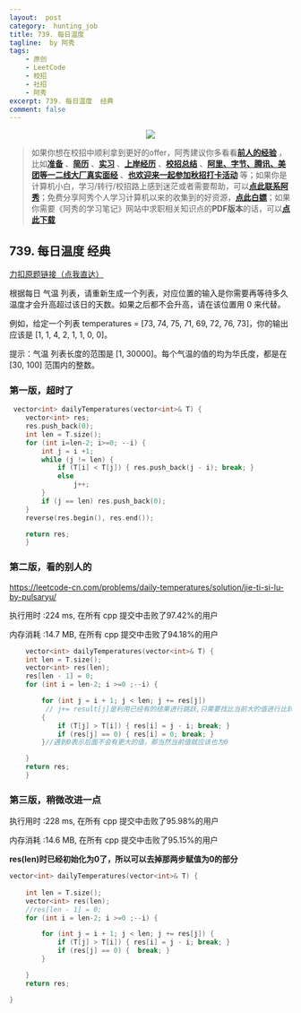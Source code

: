 ```yaml
---
layout:  post
category:  hunting_job
title: 739. 每日温度
tagline:  by 阿秀
tags:
    - 原创
    - LeetCode
    - 校招
    - 社招
    - 阿秀
excerpt: 739. 每日温度  经典
comment: false
---
```




<div align="center">
  <a href="/notes/05-xiustar/01-xiustar_reading_guide/01-introduce.html#阿秀组建了一个校招学习圈子">
      <img src="https://axiu-image-bed.oss-cn-shanghai.aliyuncs.com/img/202206190108471.png">
  </a></div>



> 如果你想在校招中顺利拿到更好的offer，阿秀建议你多看看<font style="font-weight:bold; color:#4169E1;text-decoration:underline;">[前人的经验](/notes/05-xiustar/01-xiustar_reading_guide/01-introduce.md)</font> ，比如<font style="font-weight:bold; color:#4169E1;text-decoration:underline;">[准备](/notes/05-xiustar/02-campus_prepare/02-01-校招重要时间点科普.md)</font> 、<font style="font-weight:bold; color:#4169E1;text-decoration:underline;">[简历](/notes/05-xiustar/03-resume/01-00-简历开篇词.md)</font> 、<font style="font-weight:bold; color:#4169E1;text-decoration:underline;">[实习](/notes/05-xiustar/04-school_practice/20220320-从公司角度来看，为什么要招实习生.md)</font> 、<font style="font-weight:bold; color:#4169E1;text-decoration:underline;">[上岸经历](/notes/05-xiustar/09-question_answer/20220817.md)</font> 、<font style="font-weight:bold; color:#4169E1;text-decoration:underline;">[校招总结](/notes/05-xiustar/05-campus_recruitment/2020-12-16-双非渣硕的秋招之路总结（已拿抖音研发岗SP）.md)</font> 、<font style="font-weight:bold; color:#4169E1;text-decoration:underline;">[阿里、字节、腾讯、美团等一二线大厂真实面经](/notes/05-xiustar/01-xiustar_reading_guide/20220822.md)</font> 、<font style="font-weight:bold; color:#4169E1;text-decoration:underline;">[也欢迎来一起参加秋招打卡活动](/notes/05-xiustar/01-xiustar_reading_guide/01-introduce.html#阿秀组建了一个校招学习圈子)</font> 等；如果你是计算机小白，学习/转行/校招路上感到迷茫或者需要帮助，可以<font style="font-weight:bold; color:#4169E1;text-decoration:underline;">[点此联系阿秀](/notes/08-other/02-question.md#_4、阿秀-如何才能联系到你)</font>；免费分享阿秀个人学习计算机以来的收集到的好资源，<font style="font-weight:bold; color:#4169E1;text-decoration:underline;">[点此白嫖](/notes/07-resources/01-free/01-introduce.md)</font>；如果你需要《阿秀的学习笔记》网站中求职相关知识点的**PDF版本**的话，可以<font style="font-weight:bold; color:#4169E1;text-decoration:underline;">[点此下载](/notes/08-other/02-question.md#_5、如何下载阿秀的学习笔记内容pdf版本)</font> 





## 739. 每日温度  经典

[力扣原题链接（点我直达）](https://leetcode-cn.com/problems/daily-temperatures/)

根据每日 气温 列表，请重新生成一个列表，对应位置的输入是你需要再等待多久温度才会升高超过该日的天数。如果之后都不会升高，请在该位置用 0 来代替。

例如，给定一个列表 temperatures = [73, 74, 75, 71, 69, 72, 76, 73]，你的输出应该是 [1, 1, 4, 2, 1, 1, 0, 0]。

提示：气温 列表长度的范围是 [1, 30000]。每个气温的值的均为华氏度，都是在 [30, 100] 范围内的整数。





### 第一版，超时了

```c++
 vector<int> dailyTemperatures(vector<int>& T) {
    vector<int> res;
	res.push_back(0);
	int len = T.size();
	for (int i=len-2; i>=0; --i) {
		int j = i +1;
		while (j != len) {
			if (T[i] < T[j]) { res.push_back(j - i); break; }
			else
				j++;
		}
		if (j == len) res.push_back(0);
	}
	reverse(res.begin(), res.end());

	return res;  
    }
```







### 第二版，看的别人的

https://leetcode-cn.com/problems/daily-temperatures/solution/jie-ti-si-lu-by-pulsaryu/



执行用时 :224 ms, 在所有 cpp 提交中击败了97.42%的用户

内存消耗 :14.7 MB, 在所有 cpp 提交中击败了94.18%的用户



```c++
    vector<int> dailyTemperatures(vector<int>& T) {
	int len = T.size();
	vector<int> res(len);
	res[len - 1] = 0;
	for (int i = len-2; i >=0 ;--i) {

		for (int j = i + 1; j < len; j += res[j]) 
         // j+= result[j]是利用已经有的结果进行跳跃,只需要找比当前大的值进行比较即可，小于的直接跳过
        {
			if (T[j] > T[i]) { res[i] = j - i; break; }
			if (res[j] == 0) { res[i] = 0; break; }
		}//遇到0表示后面不会有更大的值，那当然当前值就应该也为0

	}
	return res;
    }
```



### 第三版，稍微改进一点



执行用时 :228 ms, 在所有 cpp 提交中击败了95.98%的用户

内存消耗 :14.6 MB, 在所有 cpp 提交中击败了95.15%的用户

**res(len)时已经初始化为0了，所以可以去掉那两步赋值为0的部分**



```c++
vector<int> dailyTemperatures(vector<int>& T) {
	
	int len = T.size();
	vector<int> res(len);
	//res[len - 1] = 0;
	for (int i = len-2; i >=0 ;--i) {

		for (int j = i + 1; j < len; j += res[j]) {
			if (T[j] > T[i]) { res[i] = j - i; break; }
			if (res[j] == 0) {  break; }
		}

	}
	return res;

}
```

<p id="括号的分数"></p>

